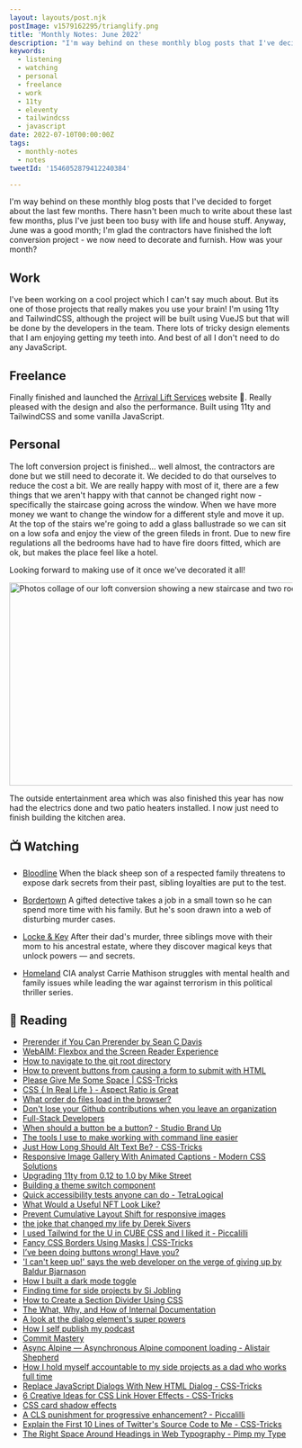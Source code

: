 ```yaml
---
layout: layouts/post.njk
postImage: v1579162295/trianglify.png
title: 'Monthly Notes: June 2022'
description: "I'm way behind on these monthly blog posts that I've decided to forget about the last few months. There hasn't been much to write about these last few months, plus I've just been too busy with life and house stuff."
keywords:
  - listening
  - watching
  - personal
  - freelance
  - work
  - 11ty
  - eleventy
  - tailwindcss
  - javascript
date: 2022-07-10T00:00:00Z
tags:
  - monthly-notes
  - notes
tweetId: '1546052879412240384'

---
```

I'm way behind on these monthly blog posts that I've decided to forget about the last few months. There hasn't been much to write about these last few months, plus I've just been too busy with life and house stuff. Anyway, June was a good month; I'm glad the contractors have finished the loft conversion project - we now need to decorate and furnish. How was your month?

## Work
I've been working on a cool project which I can't say much about. But its one of those projects that really makes you use your brain! I'm using 11ty and TailwindCSS, although the project will be built using VueJS but that will be done by the developers in the team. There lots of tricky design elements that I am enjoying getting my teeth into. And best of all I don't need to do any JavaScript.

## Freelance
Finally finished and launched the [Arrival Lift Services](https://www.arrival-lifts.co.uk/ "Arrival Lift Services") website 🎉. Really pleased with the design and also the performance. Built using 11ty and TailwindCSS and some vanilla JavaScript.

## Personal
The loft conversion project is finished... well almost, the contractors are done but we still need to decorate it. We decided to do that ourselves to reduce the cost a bit. We are really happy with most of it, there are a few things that we aren't happy with that cannot be changed right now - specifically the staircase going across the window. When we have more money we want to change the window for a different style and move it up. At the top of the stairs we're going to add a glass ballustrade so we can sit on a low sofa and enjoy the view of the green fileds in front. Due to new fire regulations all the bedrooms have had to have fire doors fitted, which are ok, but makes the place feel like a hotel.

Looking forward to making use of it once we've decorated it all!

<div class="u-center"><img class="u-block u-auto-width" src="https://res.cloudinary.com/juanfernandes/image/upload/v1657353099/loft-conversion.jpg" loading="lazy" width="1024" height="361" alt="Photos collage of our loft conversion showing a new staircase and two rooms."></div>

The outside entertainment area which was also finished this year has now had the electrics done and two patio heaters installed. I now just need to finish building the kitchen area.

## 📺 Watching
- [Bloodline](https://www.themoviedb.org/tv/61986-bloodline "Bloodline")
  When the black sheep son of a respected family threatens to expose dark secrets from their past, sibling loyalties are put to the test.

- [Bordertown](https://www.themoviedb.org/tv/68327-sorjonen "Bordertown")
  A gifted detective takes a job in a small town so he can spend more time with his family. But he's soon drawn into a web of disturbing murder cases.

- [Locke & Key](https://www.themoviedb.org/tv/86423-locke-key "Locke & Key")
  After their dad's murder, three siblings move with their mom to his ancestral estate, where they discover magical keys that unlock powers — and secrets.

- [Homeland](https://www.themoviedb.org/tv/1407-homeland "Homeland")
  CIA analyst Carrie Mathison struggles with mental health and family issues while leading the war against terrorism in this political thriller series.

## 📖 Reading
- [Prerender if You Can Prerender by Sean C Davis](https://www.seancdavis.com/posts/prerender-if-you-can-prerender/ "Prerender if You Can Prerender by Sean C Davis")
- [WebAIM: Flexbox and the Screen Reader Experience](https://webaim.org/blog/flexbox-and-the-screen-reader-experience/ "WebAIM: Flexbox and the Screen Reader Experience")
- [How to navigate to the git root directory](https://www.stefanjudis.com/snippets/how-to-navigate-to-the-git-root-directory/ "How to navigate to the git root directory")
- [How to prevent buttons from causing a form to submit with HTML](https://gomakethings.com/how-to-prevent-buttons-from-causing-a-form-to-submit-with-html/ "How to prevent buttons from causing a form to submit with HTML")
- [Please Give Me Some Space | CSS-Tricks](https://css-tricks.com/please-give-me-some-space/ "Please Give Me Some Space | CSS-Tricks")
- [CSS { In Real Life } - Aspect Ratio is Great](https://css-irl.info/aspect-ratio-is-great/ "CSS { In Real Life } - Aspect Ratio is Great")
- [What order do files load in the browser?](https://gomakethings.com/what-order-do-files-load-in-the-browser/ "What order do files load in the browser?")
- [Don't lose your Github contributions when you leave an organization](https://vikrantbhat.hashnode.dev/dont-lose-your-github-contributions-when-you-leave-an-organization "Don't lose your Github contributions when you leave an organization")
- [Full-Stack Developers](https://bradfrost.com/blog/post/full-stack-developers/ "Full-Stack Developers")
- [When should a button be a button? - Studio Brand Up](https://studiobrandup.com/when-should-a-button-be-a-button/ "When should a button be a button? - Studio Brand Up")
- [The tools I use to make working with command line easier](https://gomakethings.com/the-tools-i-use-to-make-working-with-command-line-easier/ "The tools I use to make working with command line easier")
- [Just How Long Should Alt Text Be? - CSS-Tricks](https://css-tricks.com/just-how-long-should-alt-text-be/ "Just How Long Should Alt Text Be? - CSS-Tricks")
- [Responsive Image Gallery With Animated Captions - Modern CSS Solutions](https://moderncss.dev/responsive-image-gallery-with-animated-captions/ "Responsive Image Gallery With Animated Captions - Modern CSS Solutions")
- [Upgrading 11ty from 0.12 to 1.0 by Mike Street](https://www.mikestreety.co.uk/blog/upgrading-11ty-from-0-12-to-1-0/ "Upgrading 11ty from 0.12 to 1.0 by Mike Street")
- [Building a theme switch component](https://web.dev/building-a-theme-switch-component/ "Building a theme switch component")
- [Quick accessibility tests anyone can do - TetraLogical](https://tetralogical.com/blog/2022/01/18/quick-accessibility-tests-anyone-can-do/ "Quick accessibility tests anyone can do - TetraLogical")
- [What Would a Useful NFT Look Like?](https://blog.developerdao.com/what-would-a-useful-nft-look-like "What Would a Useful NFT Look Like?")
- [Prevent Cumulative Layout Shift for responsive images](https://web.archive.org/web/20230518085032/https://blog.jankoritak.com/how-to-prevent-cumulative-layout-shift-for-responsive-images "Prevent Cumulative Layout Shift for responsive images")
- [the joke that changed my life by Derek Sivers](https://sive.rs/joke "the joke that changed my life by Derek Sivers")
- [I used Tailwind for the U in CUBE CSS and I liked it - Piccalilli](https://piccalil.li/blog/i-used-tailwind-for-the-u-in-cube-css-and-i-liked-it/ "I used Tailwind for the U in CUBE CSS and I liked it - Piccalilli")
- [Fancy CSS Borders Using Masks | CSS-Tricks](https://css-tricks.com/css-borders-using-masks/ "Fancy CSS Borders Using Masks | CSS-Tricks")
- [I’ve been doing buttons wrong! Have you?](https://uxplanet.org/ive-been-doing-buttons-wrong-have-you-2117c0066613 "I’ve been doing buttons wrong! Have you?")
- ['I can't keep up!' says the web developer on the verge of giving up by Baldur Bjarnason](https://www.baldurbjarnason.com/2022/i-cant-keep-up-with-web-dev/ "'I can't keep up!' says the web developer on the verge of giving up by Baldur Bjarnason")
- [How I built a dark mode toggle](https://hidde.blog/dark-light/ "How I built a dark mode toggle")
- [Finding time for side projects by Si Jobling](https://sijobling.com/blog/finding-time-for-side-projects/ "Finding time for side projects by Si Jobling")
- [How to Create a Section Divider Using CSS](https://www.freecodecamp.org/news/section-divider-using-css/ "How to Create a Section Divider Using CSS")
- [The What, Why, and How of Internal Documentation](https://www.stephaniemorillo.co/post/the-what-why-and-how-of-internal-documentation "The What, Why, and How of Internal Documentation")
- [A look at the dialog element's super powers](https://www.stefanjudis.com/blog/a-look-at-the-dialog-elements-super-powers/ "A look at the dialog element's super powers")
- [How I self publish my podcast](https://gomakethings.com/how-i-self-publish-my-podcast/ "How I self publish my podcast")
- [Commit Mastery](https://halawa.dev/2022/06/06/why-good-commit-messages-matter-and-how-to-implement-effective-validation-techniques/ "Commit Mastery")
- [Async Alpine — Asynchronous Alpine component loading - Alistair Shepherd](https://www.alistairshepherd.uk/writing/async-alpine/ "Async Alpine — Asynchronous Alpine component loading - Alistair Shepherd")
- [How I hold myself accountable to my side projects as a dad who works full time](https://www.indiehackers.com/post/how-i-hold-myself-accountable-to-my-side-projects-as-a-dad-who-works-full-time-6a4f0c32ed "How I hold myself accountable to my side projects as a dad who works full time")
- [Replace JavaScript Dialogs With New HTML Dialog - CSS-Tricks](https://css-tricks.com/replace-javascript-dialogs-html-dialog-element/ "Replace JavaScript Dialogs With New HTML Dialog - CSS-Tricks")
- [6 Creative Ideas for CSS Link Hover Effects - CSS-Tricks](https://css-tricks.com/css-link-hover-effects/ "6 Creative Ideas for CSS Link Hover Effects - CSS-Tricks")
- [CSS card shadow effects](https://chenhuijing.com/blog/css-card-shadow-effects/ "CSS card shadow effects")
- [A CLS punishment for progressive enhancement? - Piccalilli](https://piccalil.li/blog/a-cls-punishment-for-progressive-enhancement/ "A CLS punishment for progressive enhancement? - Piccalilli")
- [Explain the First 10 Lines of Twitter's Source Code to Me - CSS-Tricks](https://css-tricks.com/explain-the-first-10-lines-of-twitter-source-code/ "Explain the First 10 Lines of Twitter's Source Code to Me - CSS-Tricks")
- [The Right Space Around Headings in Web Typography - Pimp my Type](https://pimpmytype.com/hugo-md/ "The Right Space Around Headings in Web Typography - Pimp my Type")
